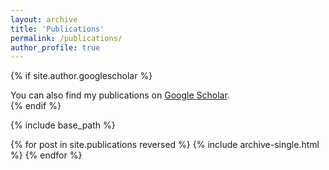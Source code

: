 ```yaml
---
layout: archive
title: 'Publications'
permalink: /publications/
author_profile: true
---
```


{% if site.author.googlescholar %}

  <div class="wordwrap">You can also find my publications on <a href="{{site.author.googlescholar}}">Google Scholar</a>.</div>
{% endif %}

{% include base_path %}

{% for post in site.publications reversed %} {% include archive-single.html %}
{% endfor %}
